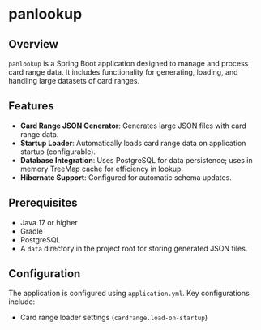 # panlookup

## Overview
`panlookup` is a Spring Boot application designed to manage and process card range data. It includes functionality for generating, loading, and handling large datasets of card ranges.

## Features
- **Card Range JSON Generator**: Generates large JSON files with card range data.
- **Startup Loader**: Automatically loads card range data on application startup (configurable).
- **Database Integration**: Uses PostgreSQL for data persistence; uses in memory TreeMap cache for efficiency in lookup.
- **Hibernate Support**: Configured for automatic schema updates.

## Prerequisites
- Java 17 or higher
- Gradle
- PostgreSQL
- A `data` directory in the project root for storing generated JSON files.

## Configuration
The application is configured using `application.yml`. Key configurations include:
- Card range loader settings (`cardrange.load-on-startup`)

